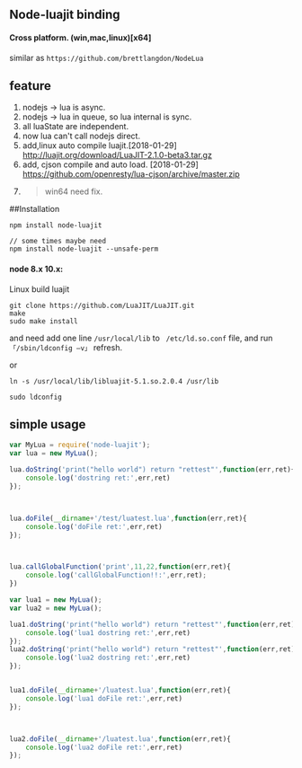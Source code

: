 ## Node-luajit binding
#### Cross platform.  (win,mac,linux)[x64]
similar as `https://github.com/brettlangdon/NodeLua`


## feature

1. nodejs -> lua  is async.
2. nodejs -> lua  in queue, so lua internal is sync.
3. all luaState  are independent.
4. now lua can't call nodejs direct.
5. add,linux auto compile luajit.[2018-01-29] http://luajit.org/download/LuaJIT-2.1.0-beta3.tar.gz
6. add, cjson compile and auto load.  [2018-01-29] https://github.com/openresty/lua-cjson/archive/master.zip
7. >win64 need fix.


##Installation

`npm install node-luajit`
```
// some times maybe need 
npm install node-luajit --unsafe-perm

```

#### node 8.x 10.x: 
Linux build luajit
```
git clone https://github.com/LuaJIT/LuaJIT.git
make
sudo make install
```

and need add one line `/usr/local/lib` to ` /etc/ld.so.conf` file, and run `「/sbin/ldconfig –v」` refresh. 

or

```
ln -s /usr/local/lib/libluajit-5.1.so.2.0.4 /usr/lib

sudo ldconfig
```


## simple usage

```js
var MyLua = require('node-luajit');
var lua = new MyLua();

lua.doString('print("hello world") return "rettest"',function(err,ret){
    console.log('dostring ret:',err,ret)
});



lua.doFile(__dirname+'/test/luatest.lua',function(err,ret){
    console.log('doFile ret:',err,ret)
});



lua.callGlobalFunction('print',11,22,function(err,ret){
    console.log('callGlobalFunction!!:',err,ret);
})

var lua1 = new MyLua();
var lua2 = new MyLua();

lua1.doString('print("hello world") return "rettest"',function(err,ret){
    console.log('lua1 dostring ret:',err,ret)
});
lua2.doString('print("hello world") return "rettest"',function(err,ret){
    console.log('lua2 dostring ret:',err,ret)
});


lua1.doFile(__dirname+'/luatest.lua',function(err,ret){
    console.log('lua1 doFile ret:',err,ret)
});



lua2.doFile(__dirname+'/luatest.lua',function(err,ret){
    console.log('lua2 doFile ret:',err,ret)
});




```

